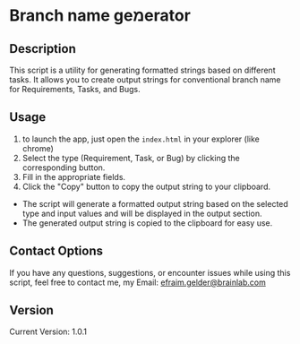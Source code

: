 # Branch name geמerator

## Description
This script is a utility for generating formatted strings based on different tasks. It allows you to create output strings for conventional branch name for Requirements, Tasks, and Bugs.

## Usage
1. to launch the app, just open the `index.html` in your explorer (like chrome)
2. Select the type (Requirement, Task, or Bug) by clicking the corresponding button.
3. Fill in the appropriate fields.
4. Click the "Copy" button to copy the output string to your clipboard.

- The script will generate a formatted output string based on the selected type and input values and will be displayed in the output section.
- The generated output string is copied to the clipboard for easy use.


## Contact Options
If you have any questions, suggestions, or encounter issues while using this script, feel free to contact me, my Email: efraim.gelder@brainlab.com

## Version
Current Version: 1.0.1
